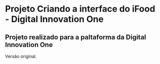 # Projeto Criando a interface do iFood - Digital Innovation One
## Projeto realizado para a paltaforma da Digital Innovation One

Versão original.
